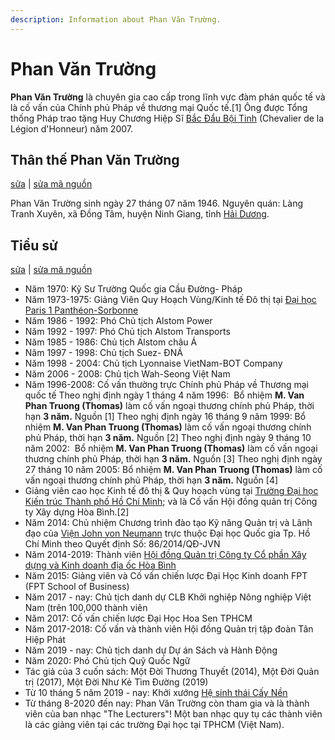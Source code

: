 ```yaml
---
description: Information about Phan Văn Trường.
---
```


# Phan Văn Trường

**Phan Văn Trường** là chuyên gia cao cấp trong lĩnh vực đàm phán quốc tế và là cố vấn của Chính phủ Pháp về thương mại Quốc tế.[1] Ông được Tổng thống Pháp trao tặng Huy Chương Hiệp Sĩ [Bắc Đẩu Bội Tinh](https://vi.wikipedia.org/wiki/B%E1%BA%AFc_%C4%90%E1%BA%A9u_B%E1%BB%99i_Tinh) (Chevalier de la Légion d'Honneur) năm 2007.

## Thân thế Phan Văn Trường

[sửa](https://vi.wikipedia.org/w/index.php?title=Phan_V%C4%83n_Tr%C6%B0%E1%BB%9Dng_(sinh_1946)&veaction=edit&section=1&editintro=B%E1%BA%A3n_m%E1%BA%ABu:BLP_editintro) | [sửa mã nguồn](https://vi.wikipedia.org/w/index.php?title=Phan_V%C4%83n_Tr%C6%B0%E1%BB%9Dng_(sinh_1946)&action=edit&section=1&editintro=B%E1%BA%A3n_m%E1%BA%ABu:BLP_editintro)

Phan Văn Trường sinh ngày 27 tháng 07 năm 1946. Nguyên quán: Làng Tranh Xuyên, xã Đồng Tâm, huyện Ninh Giang, tỉnh [Hải Dương](https://vi.wikipedia.org/wiki/H%E1%BA%A3i_D%C6%B0%C6%A1ng).

## Tiểu sử

[sửa](https://vi.wikipedia.org/w/index.php?title=Phan_V%C4%83n_Tr%C6%B0%E1%BB%9Dng_(sinh_1946)&veaction=edit&section=2&editintro=B%E1%BA%A3n_m%E1%BA%ABu:BLP_editintro) | [sửa mã nguồn](https://vi.wikipedia.org/w/index.php?title=Phan_V%C4%83n_Tr%C6%B0%E1%BB%9Dng_(sinh_1946)&action=edit&section=2&editintro=B%E1%BA%A3n_m%E1%BA%ABu:BLP_editintro)

*   Năm 1970: Kỹ Sư Trường Quốc gia Cầu Đường- Pháp
*   Năm 1973-1975: Giảng Viên Quy Hoạch Vùng/Kinh tế Đô thị tại [Đại học Paris 1 Panthéon-Sorbonne](https://vi.wikipedia.org/wiki/%C4%90%E1%BA%A1i_h%E1%BB%8Dc_Paris_I)
*   Năm 1986 - 1992: Phó Chủ tịch Alstom Power
*   Năm 1992 - 1997: Phó Chủ tịch Alstom Transports
*   Năm 1985 - 1986: Chủ tịch Alstom châu Á
*   Năm 1997 - 1998: Chủ tịch Suez- ĐNÁ
*   Năm 1998 - 2004: Chủ tịch Lyonnaise VietNam-BOT Company
*   Năm 2006 - 2008: Chủ tịch Wah-Seong Việt Nam
*   Năm 1996-2008: Cố vấn thường trực Chính phủ Pháp về Thương mại quốc tế Theo nghị định ngày 1 tháng 4 năm 1996:  Bổ nhiệm **M. Van Phan Truong (Thomas)** làm cố vấn ngoại thương chính phủ Pháp, thời hạn **3 năm.** Nguồn [1] Theo nghị định ngày 16 tháng 9 năm 1999: Bổ nhiệm **M. Van Phan Truong (Thomas)** làm cố vấn ngoại thương chính phủ Pháp, thời hạn **3 năm.** Nguồn [2] Theo nghị định ngày 9 tháng 10 năm 2002:  Bổ nhiệm **M. Van Phan Truong (Thomas)** làm cố vấn ngoại thương chính phủ Pháp, thời hạn **3 năm.** Nguồn [3] Theo nghị định ngày 27 tháng 10 năm 2005: Bổ nhiệm **M. Van Phan Truong (Thomas)** làm cố vấn ngoại thương chính phủ Pháp, thời hạn **3 năm.** Nguồn [4]
*   Giảng viên cao học Kinh tế đô thị & Quy hoạch vùng tại [Trường Đại học Kiến trúc Thành phố Hồ Chí Minh](https://vi.wikipedia.org/wiki/Tr%C6%B0%E1%BB%9Dng_%C4%90%E1%BA%A1i_h%E1%BB%8Dc_Ki%E1%BA%BFn_tr%C3%BAc_Th%C3%A0nh_ph%E1%BB%91_H%E1%BB%93_Ch%C3%AD_Minh); và là Cố vấn Hội đồng quản trị Công ty Xây dựng Hòa Bình.[2]
*   Năm 2014: Chủ nhiệm Chương trình đào tạo Kỹ năng Quản trị và Lãnh đạo của [Viện John von Neumann](http://www.jvn.edu.vn/index.php/about) trực thuộc Đại học Quốc gia Tp. Hồ Chí Minh theo Quyết định Số: 86/2014/QĐ-JVN
*   Năm 2014-2019: Thành viên [Hội đồng Quản trị Công ty Cổ phần Xây dựng và Kinh doanh địa ốc Hòa Bình](http://hbcr.vn/site/index.php?route=module/manager)
*   Năm 2015: Giảng viên và Cố vấn chiến lược Đại Học Kinh doanh FPT (FPT School of Business)
*   Năm 2017 - nay: Chủ tịch danh dự CLB Khởi nghiệp Nông nghiệp Việt Nam (trên 100,000 thành viên
*   Năm 2017: Cố vấn chiến lược Đại Học Hoa Sen TPHCM
*   Năm 2017-2018: Cố vấn và thành viên Hội đồng Quản trị tập đoàn Tân Hiệp Phát
*   Năm 2019 - nay: Chủ tịch danh dự Dự án Sách và Hành Động
*   Năm 2020: Phó Chủ tịch Quỹ Quốc Ngữ
*   Tác giả của 3 cuốn sách: Một Đời Thương Thuyết (2014), Một Đời Quản trị (2017), Một Đời Như Kẻ Tìm Đường (2019)
*   Từ 10 tháng 5 năm 2019 - nay: Khởi xướng [Hệ sinh thái Cấy Nền](https://www.facebook.com/groups/caynen.vietnam)
*   Từ tháng 8-2020 đến nay: Phan Văn Trường còn tham gia và là thành viên của ban nhạc "The Lecturers"! Một ban nhạc quy tụ các thành viên là các giảng viên tại các trường Đại học tại TPHCM (Việt Nam).
